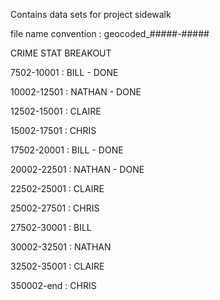 Contains data sets for project sidewalk

file name convention : geocoded_#####-#####


CRIME STAT BREAKOUT

7502-10001 : BILL - DONE

10002-12501 : NATHAN - DONE

12502-15001 : CLAIRE

15002-17501 : CHRIS

17502-20001 : BILL - DONE

20002-22501 : NATHAN - DONE

22502-25001 : CLAIRE

25002-27501 : CHRIS

27502-30001 : BILL

30002-32501 : NATHAN

32502-35001 : CLAIRE

350002-end : CHRIS

